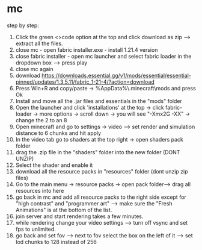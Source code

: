 # mc
step by step:
1. Click the green <>code option at the top and click download as zip --> extract all the files.
2. close mc - open fabric installer.exe - install 1.21.4 version
3. close fabric installer - open mc launcher and select fabric loader in the dropdown box --> press play
4. close mc again
5. download https://downloads.essential.gg/v1/mods/essential/essential-pinned/updates/1.3.5.11/fabric_1-21-4/?action=download 
6. Press Win+R and copy/paste -> %AppData%\\.minecraft\mods and press Ok
7. Install and move all the .jar files and essentials in the "mods" folder
8. Open the launcher and click 'installations' at the top -> click fabric-loader -> more options -> scroll down -> you will see "-Xmx2G -XX" -> change the 2 to an 8
9. Open minecraft and go to settings -> video --> set render and simulation distance to 6 chunks and hit apply
10. In the video tab go to shaders at the top right -> open shaders pack folder
11. drag the .zip file in the "shaders" folder into the new folder (DONT UNZIP)
12. Select the shader and enable it
13. download all the resource packs in "resources" folder (dont unzip zip files)
14. Go to the main menu -> resource packs -> open pack folder--> drag all resources into here
15. go back in mc and add all resource packs to the right side except for "high contrast" and "programmer art" --> make sure the "Fresh Animations" is at the bottom of the list.
16. join server and start rendering takes a few minutes.
17. while rendering change your video settings --> turn off vsync and set fps to unlimited.
18. go back and set fov --> next to fov select the box on the left of it --> set lod chunks to 128 instead of 256
